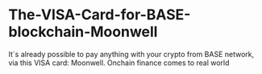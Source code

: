 # The-VISA-Card-for-BASE-blockchain-Moonwell
It´s already possible to pay anything with your crypto from BASE network, via this VISA card: Moonwell. Onchain finance comes to real world
